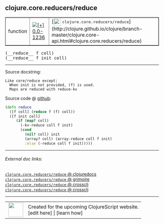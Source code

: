 ## clojure.core.reducers/reduce



 <table border="1">
<tr>
<td>function</td>
<td><a href="https://github.com/cljsinfo/cljs-api-docs/tree/0.0-1236"><img valign="middle" alt="[+] 0.0-1236" title="Added in 0.0-1236" src="https://img.shields.io/badge/+-0.0--1236-lightgrey.svg"></a> </td>
<td>
[<img height="24px" valign="middle" src="http://i.imgur.com/1GjPKvB.png"> <samp>clojure.core.reducers/reduce</samp>](http://clojure.github.io/clojure/branch-master/clojure.core-api.html#clojure.core.reducers/reduce)
</td>
</tr>
</table>


 <samp>
(__reduce__ f coll)<br>
</samp>
 <samp>
(__reduce__ f init coll)<br>
</samp>

---





Source docstring:

```
Like core/reduce except:
  When init is not provided, (f) is used.
  Maps are reduced with reduce-kv
```


Source code @ [github](https://github.com/clojure/clojurescript/blob/r1.7.28/src/main/cljs/clojure/core/reducers.cljs#L33-L44):

```clj
(defn reduce
  ([f coll] (reduce f (f) coll))
  ([f init coll]
     (if (map? coll)
       (-kv-reduce coll f init)
       (cond
         (nil? coll) init
         (array? coll) (array-reduce coll f init)
         :else (-reduce coll f init)))))
```

<!--
Repo - tag - source tree - lines:

 <pre>
clojurescript @ r1.7.28
└── src
    └── main
        └── cljs
            └── clojure
                └── core
                    └── <ins>[reducers.cljs:33-44](https://github.com/clojure/clojurescript/blob/r1.7.28/src/main/cljs/clojure/core/reducers.cljs#L33-L44)</ins>
</pre>

-->

---



###### External doc links:

[`clojure.core.reducers/reduce` @ clojuredocs](http://clojuredocs.org/clojure.core.reducers/reduce)<br>
[`clojure.core.reducers/reduce` @ grimoire](http://conj.io/store/v1/org.clojure/clojure/1.7.0-beta3/clj/clojure.core.reducers/reduce/)<br>
[`clojure.core.reducers/reduce` @ crossclj](http://crossclj.info/fun/clojure.core.reducers/reduce.html)<br>
[`clojure.core.reducers/reduce` @ crossclj](http://crossclj.info/fun/clojure.core.reducers.cljs/reduce.html)<br>

---

 <table>
<tr><td>
<img valign="middle" align="right" width="48px" src="http://i.imgur.com/Hi20huC.png">
</td><td>
Created for the upcoming ClojureScript website.<br>
[edit here] | [learn how]
</td></tr></table>

[edit here]:https://github.com/cljsinfo/cljs-api-docs/blob/master/cljsdoc/clojure.core.reducers_reduce.cljsdoc
[learn how]:https://github.com/cljsinfo/cljs-api-docs/wiki/cljsdoc-files

<!--

This information was too distracting to show to readers, but I'll leave it
commented here since it is helpful to:

- pretty-print the data used to generate this document
- and show how to retrieve that data



The API data for this symbol:

```clj
{:ns "clojure.core.reducers",
 :name "reduce",
 :signature ["[f coll]" "[f init coll]"],
 :history [["+" "0.0-1236"]],
 :type "function",
 :full-name-encode "clojure.core.reducers_reduce",
 :source {:code "(defn reduce\n  ([f coll] (reduce f (f) coll))\n  ([f init coll]\n     (if (map? coll)\n       (-kv-reduce coll f init)\n       (cond\n         (nil? coll) init\n         (array? coll) (array-reduce coll f init)\n         :else (-reduce coll f init)))))",
          :title "Source code",
          :repo "clojurescript",
          :tag "r1.7.28",
          :filename "src/main/cljs/clojure/core/reducers.cljs",
          :lines [33 44]},
 :full-name "clojure.core.reducers/reduce",
 :clj-symbol "clojure.core.reducers/reduce",
 :docstring "Like core/reduce except:\n  When init is not provided, (f) is used.\n  Maps are reduced with reduce-kv"}

```

Retrieve the API data for this symbol:

```clj
;; from Clojure REPL
(require '[clojure.edn :as edn])
(-> (slurp "https://raw.githubusercontent.com/cljsinfo/cljs-api-docs/catalog/cljs-api.edn")
    (edn/read-string)
    (get-in [:symbols "clojure.core.reducers/reduce"]))
```

-->
